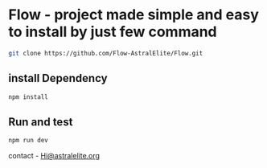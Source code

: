 # Flow - project made simple and easy to install by just few command

```bash
git clone https://github.com/Flow-AstralElite/Flow.git
```
## install Dependency
```bash
npm install
```
## Run and test
```bash
npm run dev 
```

contact - Hi@astralelite.org